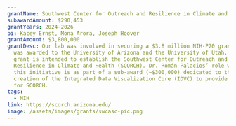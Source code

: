 ```yaml
---
grantName: Southwest Center for Outreach and Resilience in Climate and Health (SCORCH)
subawardAmount: $290,453
grantYears: 2024-2026
pi: Kacey Ernst, Mona Arora, Joseph Hoover
grantAmount: $3,800,000
grantDesc: Our lab was involved in securing a $3.8 million NIH-P20 grant that
  was awarded to the University of Arizona and the University of Utah. This
  grant is intended to establish the Southwest Center for Outreach and
  Resilience in Climate and Health (SCORCH). Dr. Román-Palacios’ role within
  this initiative is as part of a sub-award (~$300,000) dedicated to the
  creation of the Integrated Data Visualization Core (IDVC) to provide support
  for SCORCH.
tags:
  - NIH
link: https://scorch.arizona.edu/
image: /assets/images/grants/swcasc-pic.png
---
```

